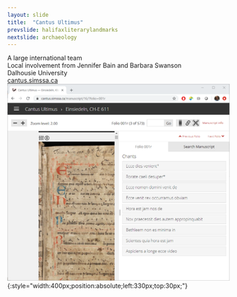 ```yaml
---
layout: slide
title:  "Cantus Ultimus"
prevslide: halifaxliterarylandmarks
nextslide: archaeology
---
```

A large international team<br/>
Local involvement from Jennifer Bain and Barbara Swanson<br/>
Dalhousie University<br>
[cantus.simssa.ca](https://cantus.simssa.ca)<br/>
![](../assets/cantus-site.png){:style="width:400px;position:absolute;left:330px;top:30px;"}
